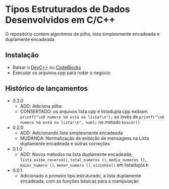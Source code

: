 # Tipos Estruturados de Dados Desenvolvidos em C/C++

O repositório contém algoritmos de pilha, lista simplesmente encadeada e duplamente encadeada

## Instalação

 - Baixar o [DevC++](https://sourceforge.net/projects/orwelldevcpp/) ou [CodeBlocks](http://www.codeblocks.org/downloads)
 - Executar os arquivos.cpp para rodar o negocio

 ## Histórico de lançamentos

* 0.3.0
    * ADD: Adiciona pilha
    * CONSERTADO: os arquivos lista.cpp e listadupla.cpp exibiam `printf("\nO numero %d está na lista!\n");` ao invés de `printf("\nO numero %d está na lista!\n", num);` no método `buscar()`
* 0.2.0
    * ADD: Adicionando lista simplesmente encadeada
    * MUDANÇA: Normalização de exibição de mensagens na Lista duplamente encadeada e outras correções
* 0.1.0
    * ADD: Novos métodos na lista duplamente encadeada, `lista_exibe_reverso()`, `total_numeros ()`, `media_numeros ()`, `maior_numero ()`, `menor_numero ()`, `vizinhos()` em listadupla.h
* 0.0.1
    * Adicionado o primeiro tipo estruturado, a lista duplamente encadeada, com as funções básicas para a manipulação